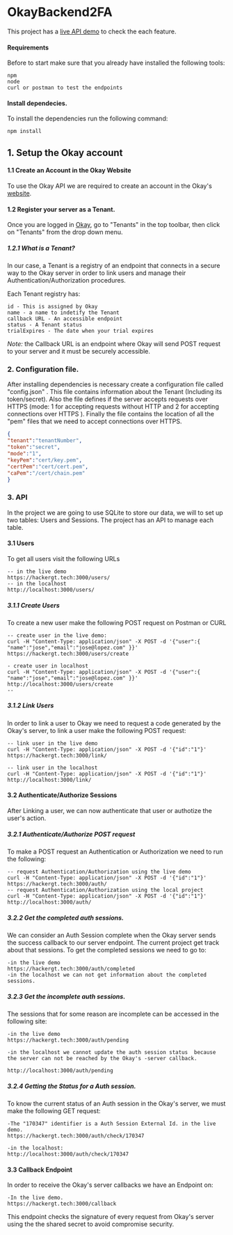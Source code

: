 # OkayBackend2FA

This project has a [live API demo](https://hackergt.tech:3000/) to check the each feature.

#### Requirements
Before to start make sure that you already have installed the following tools:
~~~~
npm
node
curl or postman to test the endpoints
~~~~


#### Install dependecies.
To install the dependencies run the following command:
~~~~
npm install
~~~~

## 1. Setup the Okay account
#### 1.1 Create an Account in the Okay Website
To use the Okay API we are required to create an account in the Okay's [website](https://okaythis.com/signup).

#### 1.2 Register your server as a Tenant.
Once you are logged in [Okay](https://demostand.okaythis.com/pss-admin/dashboard), go to "Tenants"  in the top toolbar, then click on "Tenants" from the drop down menu.

##### 1.2.1 What is a Tenant?
In our case, a Tenant is a registry of an endpoint that connects in a secure way to the Okay server in order to link users and manage their Authentication/Authorization procedures.

Each Tenant registry has:
~~~~
id - This is assigned by Okay 
name - a name to indetify the Tenant
callback URL - An accessible endpoint
status - A Tenant status
trialExpires - The date when your trial expires
~~~~

*Note:* the Callback URL is an endpoint where Okay will send POST request to your server and it must be securely accessible.

### 2. Configuration file.

After installing dependencies is necessary create a configuration file called "config.json" . This file contains information about the Tenant (Including its token/secret). Also the file defines if the server accepts requests over HTTPS (mode: 1 for accepting requests without HTTP  and 2 for accepting connections over HTTPS ). Finally the file contains the location of all the "pem" files that we need to accept connections over HTTPS.

~~~~JSON
{
"tenant":"tenantNumber",
"token":"secret",
"mode":"1",
"keyPem":"cert/key.pem",
"certPem":"cert/cert.pem",
"caPem":"/cert/chain.pem"
}
~~~~

### 3. API
In the project we are going to use SQLite to store our data, we will to set up two tables: Users and Sessions. The project has an API to manage each table.

#### 3.1 Users
To get all users visit the following URLs
~~~~
-- in the live demo
https://hackergt.tech:3000/users/
-- in the localhost
http://localhost:3000/users/
~~~~
##### 3.1.1 Create Users
To create  a new user make the following POST request on Postman or CURL
~~~~
-- create user in the live demo:
curl -H "Content-Type: application/json" -X POST -d '{"user":{ "name":"jose","email":"jose@lopez.com" }}' https://hackergt.tech:3000/users/create

- create user in localhost
curl -H "Content-Type: application/json" -X POST -d '{"user":{ "name":"jose","email":"jose@lopez.com" }}' http://localhost:3000/users/create
--
~~~~

##### 3.1.2 Link Users
In order to link a user to Okay we need to request a code generated by the Okay's server, to link a user  make the following POST request:
~~~~
-- link user in the live demo
curl -H "Content-Type: application/json" -X POST -d '{"id":"1"}' https://hackergt.tech:3000/link/

-- link user in the localhost
curl -H "Content-Type: application/json" -X POST -d '{"id":"1"}' http://localhost:3000/link/
~~~~

####  3.2 Authenticate/Authorize Sessions
After Linking a user, we can now authenticate that user or authotize the user's action.

##### 3.2.1 Authenticate/Authorize POST request
To make a POST request an Authentication or Authorization we need to run the following:
~~~~
-- request Authentication/Authorization using the live demo
curl -H "Content-Type: application/json" -X POST -d '{"id":"1"}' https://hackergt.tech:3000/auth/
-- request Authentication/Authorization using the local project
curl -H "Content-Type: application/json" -X POST -d '{"id":"1"}' http://localhost:3000/auth/
~~~~

##### 3.2.2 Get the completed auth sessions.
We can consider an Auth Session complete when the Okay server sends the success callback to our server endpoint. The current project get track about that sessions. To get the completed sessions we need to go to:
~~~~
-in the live demo
https://hackergt.tech:3000/auth/completed
-in the localhost we can not get information about the completed sessions.
~~~~

##### 3.2.3 Get the incomplete auth sessions. 
The sessions that for some reason are incomplete can be accessed in the following site:
~~~~
-in the live demo
https://hackergt.tech:3000/auth/pending

-in the localhost we cannot update the auth session status  because the server can not be reached by the Okay's -server callback.

http://localhost:3000/auth/pending
~~~~


##### 3.2.4 Getting the Status for a Auth session.
To know the current status of an Auth session in the Okay's server, we must make the following GET request:

~~~~
-The "170347" identifier is a Auth Session External Id. in the live demo. 
https://hackergt.tech:3000/auth/check/170347

-in the localhost:
http://localhost:3000/auth/check/170347
~~~~
 
#### 3.3 Callback Endpoint
In order to receive the Okay's server callbacks we have an Endpoint on:
~~~~
-In the live demo.
https://hackergt.tech:3000/callback
~~~~
This endpoint checks the signature of every request from Okay's server using the the shared secret to avoid compromise security.